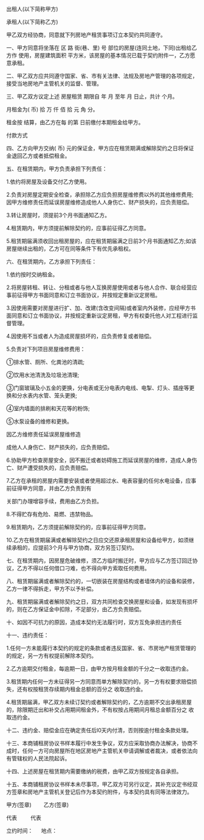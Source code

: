 
 


出租人(以下简称甲方)


承租人(以下简称乙方)


甲乙双方经协商，同意就下列房地产租赁事项订立本契约共同遵守。


一、甲方同意将坐落在 区 路 街(巷、里) 号 部位的房屋(连同土地，下同)出租给乙方作 使用，房屋建筑面积 平方米，该房屋的基本情况已载于契约附件一，乙方愿意承租。


二、甲乙双方应共同遵守国家、省、市有关法律、法规及房地产管理的各项规定，接受当地房地产主管机关的监督、管理。


三、甲乙双方议定上述
房屋租赁
期限自 年 月 至年 月 日止，共计 个月。


月租金为( 币) 拾 万 仟 佰 拾 元 角 分。


租金按 结算，由乙方在每 的第 日前缴付本期租金给甲方。


付款方式


四、乙方向甲方交纳( 币) 元的保证金，甲方应在租赁期满或解除契约之日将保证金退回乙方或者抵偿租金。


五、在租赁期内，甲方负责承担下列责任：


1.依约将房屋及设备交付乙方使用。


2.负责对房屋定期安全检查，承担除乙方应负担房屋维修费以外的其他维修费用;因甲方维修责任而延误房屋维修造成他人人身伤亡、财产损失的，应负责赔偿。


3.转让房屋时，须提前3个月书面通知乙方。


4.租赁期内，甲方须提前解除契约的，应事前征得乙方同意。


5.租赁期届满须收回出租房屋的，应在租赁期届满之日前3个月书面通知乙方;如该房屋继续出租的，乙方可在同等条件下有优先承租权。


六、在租赁期内，乙方承担下列责任：


1.依约按时交纳租金。


2.将房屋转租、转让、分租或者与他人互换房屋使用或者与他人合作、联合经营应事前征得甲方书面同意和订立书面协议，并按规定重新议定房租。


3.因使用需要对房屋进行扩、加、改建(含改变间隔)或者室内外装修，应经甲方书面同意和订立书面协议，并按规定重新议定房租，甲方有权委托他人对工程进行监督管理。


4.因使用不当或者人为造成房屋损坏的，应负责修复或者赔偿。


5.负责对下列项目房屋维修费用：


①排水管、厕所、化粪池的清疏;


②饮用水池清洗及垃圾池清理;


③门窗玻璃及小五金的更换，分电表或无分电表内电线、电掣、灯头、插座等更换和分水表内水管、笼头更换;


④室内墙面的排刷和天花等的粉饰;


⑤水泵设备的维修和更换。


因乙方维修责任延误房屋维修造


成他人人身伤亡、财产损失的，应负责赔偿。


6.协助甲方检查房屋安全，因不搬迁或者妨碍施工而延误房屋的维修，造成人身伤亡、财产遭受损失的，应负责赔偿。


7.乙方在承租的房屋内需要安装或者使用超过水、电表容量的任何水电设备，应事前征得甲方同意，并由乙方负责到有


关部门办理增容手续，费用由乙方负担。


8.不得贮存有危险、易燃、违禁物品。


9.租赁期内，乙方须提前解除契约的，应事前征得甲方同意。


10.乙方在租赁期届满或者解除契约之日应交还原承租房屋和设备给甲方，如须继续承租的，应提前3个月与甲方协商，双方另签订契约。


七、在租赁期内，因房屋危破维修，须乙方临时搬迁时，甲方应与乙方签订回迁协议，乙方不得以任何借口刁难，也不得向甲方索取任何费用。


八、租赁期届满或者解除契约的，一切嵌装在房屋结构或者墙体内的设备和装修，乙方一律不得拆走，甲方不以予补偿。


九、租赁期届满或者解除契约之日，双方共同检查交换房屋和设备，如发现有损坏的，则在乙方保证金中扣除，不足部分，由乙方负责赔偿。


十、如因不可抗力的原因，造成本契约无法履行时，双方互免承担违约责任


十一、违约责任：


1.任何一方未能履行本契约的规定的条款或者违反国家、省、市房地产租赁管理的 的规定，另一方有权提前解除本契约。


2.乙方逾期交付租金，每逾期一日，由甲方按月租金额的千分之一收取违约金。


3.租赁期内任何一方未征得另一方同意而单方解除契约的，另一方有权要求赔偿损失，还有权按租赁存续期内租金总额的百分之 收取违约金。


4.租赁期届满，甲乙双方未续订契约或者解除契约的，乙方逾期不交出承租房屋的，除限期迁出和补交占用期间租金外，不有权按占用期间月租总金额百分之 收取违约金。


十二、违约金、赔偿金应在确定责任后l0天内付清，否则按逾付租金条款处理。


十三、本商铺租房协议书样本履行中发生争议，双方应采取协商办法解决，协商不成时，任何一方可向房屋所在地区房地产主管机关申请调解或者裁决，或者依法向有管辖权的人民法院起诉。


十四、上述房屋在租赁期内需要缴纳的税费，由甲乙双方按规定各自承担。


十五、本商铺租房协议书样本未尽事项，甲乙双方可另行议定，其补充议定书经双方签章和房地产主管机关登记后作为本契约附件，与本契约具有同等法律效力。


甲方(签章) 　　乙方(签章)


代表 　　        代表


立约时间： 　  地点：
 


 

 
 
 
 
 
  


  
 

  


  


  
 
 
 
 

